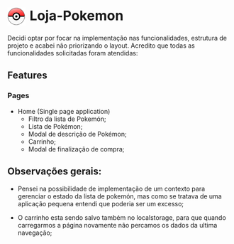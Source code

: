 <h1 style="display: flex; align-items: cente; gap: 10px; font-size: 30px">
    <img src="./public/pokemon-icon.png" style="width: 40px">
    Loja-Pokemon
</h1>

Decidi optar por focar na implementação nas funcionalidades, estrutura de projeto e acabei não priorizando o layout. Acredito que todas as funcionalidades solicitadas foram atendidas:

## Features

### Pages

- Home (Single page application)
  - Filtro da lista de Pokemón;
  - Lista de Pokémon;
  - Modal de descrição de Pokémon;
  - Carrinho;
  - Modal de finalização de compra;

## Observações gerais:

- Pensei na possibilidade de implementação de um contexto para gerenciar o estado da lista de pokemón, mas como se tratava de uma aplicação pequena entendi que poderia ser um excesso;

- O carrinho esta sendo salvo também no localstorage, para que quando carregarmos a página novamente não percamos os dados da ultima navegação;
